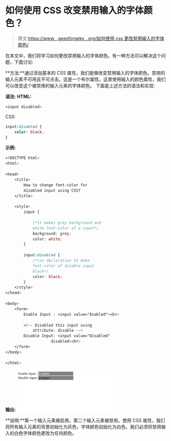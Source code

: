 # 如何使用 CSS 改变禁用输入的字体颜色？

> 原文:[https://www . geesforgeks . org/如何使用 css 更改禁用输入的字体颜色/](https://www.geeksforgeeks.org/how-to-change-the-font-color-of-disabled-input-using-css/)

在本文中，我们将学习如何更改禁用输入的字体颜色。有一种方法可以解决这个问题，下面讨论:

**方法:**通过添加基本的 CSS 属性，我们能够改变禁用输入的字体颜色。禁用的输入元素不可用且不可点击。这是一个布尔属性。这里使用输入的颜色属性，我们可以改变这个被禁用的输入元素的字体颜色。
下面是上述方法的语法和实现:

**语法:**
**HTML:**

```css
<input disabled>
```

CSS:

```css
input:disabled {
    color: black;
}

```

**示例:**

```css
<!DOCTYPE html>
<html>

<head>
    <title>
        How to change font-color for
        disabled input using CSS?
    </title>

    <style>
        input {

            /*it makes grey background and 
            white font-color of a input*/
            background: grey;
            color: white;
        }

        input:disabled {
            /*css declaration to make 
            font-color of disable input
            black*/
            color: black;
        }
    </style>
</head>

<body>
    <form>
        Enable Input : <input value="Enabled"><br>

        <!-- Disabled this input using
            attribute: disable -->
        Disable Input: <input value="Disabled"
                    disabled><br>
    </form>
</body>

</html>
```

**输出:**
![](img/6834ff93d5d7984de02dfec413e94689.png)

**说明:**第一个输入元素被启用，第二个输入元素被禁用。使用 CSS 属性，我们将所有输入元素的背景初始化为灰色，字体颜色初始化为白色。我们必须将禁用输入的白色字体颜色更改为任何颜色。